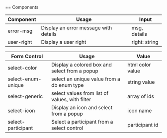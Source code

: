 == Components

| Component            | Usage                                   | Input           
|----------------------|-----------------------------------------|-----------------
| error-msg            | Display an error message with details   | msg, details    
| user-right           | Display a user right                    | right: string


| Form Control         | Usage                                            | Value
|----------------------|--------------------------------------------------|------------
| select-color         | Display a colored box and select from a popup    | html color value
| select-enum-unique   | select an unique value from a db enum type       | string value
| select-generic       | select values from list of values, with filter   | array of ids 
| select-icon          | Display an icon and select from a popup          | icon name
| select-participant   | Select a participant from a select control       | participant id
